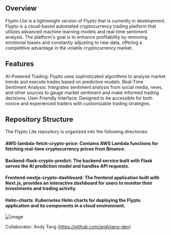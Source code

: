 ## Overview

Flypto Lite is a lightweight version of Flypto that is currently in development. Flypto is a cloud-based automated cryptocurrency trading platform that utilizes advanced machine learning models and real-time sentiment analysis. The platform's goal is to enhance profitability by removing emotional biases and constantly adjusting to new data, offering a competitive advantage in the volatile cryptocurrency market.

## Features
AI-Powered Trading: Flypto uses sophisticated algorithms to analyze market trends and execute trades based on predictive models.
Real-Time Sentiment Analysis: Integrates sentiment analysis from social media, news, and other sources to gauge market sentiment and make informed trading decisions.
User-Friendly Interface: Designed to be accessible for both novice and experienced traders with customizable trading strategies.

## Repository Structure

The Flypto Lite repository is organized into the following directories:

#### AWS-lambda-fetch-crypto-price: Contains AWS Lambda functions for fetching real-time cryptocurrency prices from Binance.

#### Backend-flask-crypto-predict: The backend service built with Flask serves the AI prediction model and handles API requests.

#### Frontend-nextjs-crypto-dashboard: The frontend application built with Next.js, provides an interactive dashboard for users to monitor their investments and trading activity.

#### Helm-charts: Kubernetes Helm charts for deploying the Flypto application and its components in a cloud environment.


![image](https://github.com/user-attachments/assets/5b1f8252-5f87-4f74-a96b-86911e9838d5)




Collaborator: Andy Tang (https://github.com/andytang-dev)
